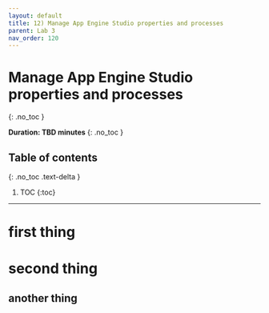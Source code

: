 ```yaml
---
layout: default
title: 12) Manage App Engine Studio properties and processes
parent: Lab 3
nav_order: 120
---
```


# Manage App Engine Studio properties and processes
{: .no_toc }

**Duration: TBD minutes**
{: .no_toc }

## Table of contents
{: .no_toc .text-delta }

1. TOC
{:toc}

---

# first thing

# second thing

## another thing
